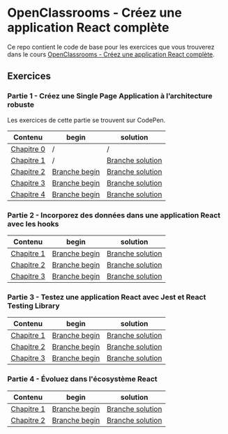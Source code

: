 # OpenClassrooms - Créez une application React complète

Ce repo contient le code de base pour les exercices que vous trouverez dans le cours [OpenClassrooms - Créez une application React complète](https://openclassrooms.com/fr/courses/7150606-creez-une-application-react-complete).

## Exercices

### Partie 1 - Créez une Single Page Application à l’architecture robuste

Les exercices de cette partie se trouvent sur CodePen.

| Contenu                                                                                                                                                                             | begin                                                                                                         | solution                                                                                                            |
| ----------------------------------------------------------------------------------------------------------------------------------------------------------------------------------- | ------------------------------------------------------------------------------------------------------------- | ------------------------------------------------------------------------------------------------------------------- |
| [Chapitre 0](https://openclassrooms.com/fr/courses/7150606-creez-une-application-react-complete/7254167-tirez-le-maximum-de-ce-cours)                                               | /                                                                                                             | /                                                                                                                   |
| [Chapitre 1](https://openclassrooms.com/fr/courses/7150606-creez-une-application-react-complete/7254405-architecturez-votre-projet)                                                 | /                                                                                                             | [Branche solution](https://github.com/OpenClassrooms-Student-Center/7150606-React-intermediaire/tree/P1C1-solution) |
| [Chapitre 2](https://openclassrooms.com/fr/courses/7150606-creez-une-application-react-complete/7254735-transformez-votre-application-en-single-page-application-avec-react-router) | [Branche begin](https://github.com/OpenClassrooms-Student-Center/7150606-React-intermediaire/tree/P1C2-begin) | [Branche solution](https://github.com/OpenClassrooms-Student-Center/7150606-React-intermediaire/tree/P1C2-solution) |
| [Chapitre 3](https://openclassrooms.com/fr/courses/7150606-creez-une-application-react-complete/7254949-indiquez-les-types-de-vos-props-avec-les-proptypes)                         | [Branche begin](https://github.com/OpenClassrooms-Student-Center/7150606-React-intermediaire/tree/P1C3-begin) | [Branche solution](https://github.com/OpenClassrooms-Student-Center/7150606-React-intermediaire/tree/P1C3-solution) |
| [Chapitre 4](https://openclassrooms.com/fr/courses/7150606-creez-une-application-react-complete/7255266-scopez-votre-css-avec-styled-components)                                    | [Branche begin](https://github.com/OpenClassrooms-Student-Center/7150606-React-intermediaire/tree/P1C4-begin) | [Branche solution](https://github.com/OpenClassrooms-Student-Center/7150606-React-intermediaire/tree/P1C4-solution) |

### Partie 2 - Incorporez des données dans une application React avec les hooks

| Contenu                                                                                                                                                                                    | begin                                                                                                         | solution                                                                                                            |
| ------------------------------------------------------------------------------------------------------------------------------------------------------------------------------------------ | ------------------------------------------------------------------------------------------------------------- | ------------------------------------------------------------------------------------------------------------------- |
| [Chapitre 1](https://openclassrooms.com/fr/courses/7150606-creez-une-application-react-complete/7255783-exploitez-vos-connaissances-de-usestate-et-useeffect-pour-effectuer-des-calls-api) | [Branche begin](https://github.com/OpenClassrooms-Student-Center/7150606-React-intermediaire/tree/P2C1-begin) | [Branche solution](https://github.com/OpenClassrooms-Student-Center/7150606-React-intermediaire/tree/P2C1-solution) |
| [Chapitre 2](https://openclassrooms.com/fr/courses/7150606-creez-une-application-react-complete/7256029-partagez-vos-donnees-avec-le-contexte-et-usecontext)                               | [Branche begin](https://github.com/OpenClassrooms-Student-Center/7150606-React-intermediaire/tree/P2C2-begin) | [Branche solution](https://github.com/OpenClassrooms-Student-Center/7150606-React-intermediaire/tree/P2C2-solution) |
| [Chapitre 3](https://openclassrooms.com/fr/courses/7150606-creez-une-application-react-complete/7256220-allez-plus-loin-avec-les-hooks)                                                    | [Branche begin](https://github.com/OpenClassrooms-Student-Center/7150606-React-intermediaire/tree/P2C3-begin) | [Branche solution](https://github.com/OpenClassrooms-Student-Center/7150606-React-intermediaire/tree/P2C3-solution) |

### Partie 3 - Testez une application React avec Jest et React Testing Library

| Contenu                                                                                                                                                   | begin                                                                                                         | solution                                                                                                            |
| --------------------------------------------------------------------------------------------------------------------------------------------------------- | ------------------------------------------------------------------------------------------------------------- | ------------------------------------------------------------------------------------------------------------------- |
| [Chapitre 1](https://openclassrooms.com/fr/courses/7150606-creez-une-application-react-complete/7256627-decouvrez-la-base-des-tests-dans-react-avec-jest) | [Branche begin](https://github.com/OpenClassrooms-Student-Center/7150606-React-intermediaire/tree/P3C1-begin) | [Branche solution](https://github.com/OpenClassrooms-Student-Center/7150606-React-intermediaire/tree/P3C1-solution) |
| [Chapitre 2](https://openclassrooms.com/fr/courses/7150606-creez-une-application-react-complete/7256829-testez-vos-composants-avec-react-testing-library) | [Branche begin](https://github.com/OpenClassrooms-Student-Center/7150606-React-intermediaire/tree/P3C2-begin) | [Branche solution](https://github.com/OpenClassrooms-Student-Center/7150606-React-intermediaire/tree/P3C2-solution) |
| [Chapitre 3](https://openclassrooms.com/fr/courses/7150606-creez-une-application-react-complete/7257071-allez-plus-loin-dans-vos-tests)                   | [Branche begin](https://github.com/OpenClassrooms-Student-Center/7150606-React-intermediaire/tree/P3C3-begin) | [Branche solution](https://github.com/OpenClassrooms-Student-Center/7150606-React-intermediaire/tree/P3C3-solution) |

### Partie 4 - Évoluez dans l'écosystème React

| Contenu                                                                                                                                                         | begin                                                                                                         | solution                                                                                                            |
| --------------------------------------------------------------------------------------------------------------------------------------------------------------- | ------------------------------------------------------------------------------------------------------------- | ------------------------------------------------------------------------------------------------------------------- |
| [Chapitre 1](https://openclassrooms.com/fr/courses/7150606-creez-une-application-react-complete/7257571-apprivoisez-les-anciennes-syntaxes-de-react)            | [Branche begin](https://github.com/OpenClassrooms-Student-Center/7150606-React-intermediaire/tree/P4C1-begin) | [Branche solution](https://github.com/OpenClassrooms-Student-Center/7150606-React-intermediaire/tree/P4C1-solution) |
| [Chapitre 2](https://openclassrooms.com/fr/courses/7150606-creez-une-application-react-complete/7257793-affichez-les-donnees-dune-api-dans-un-composant-classe) | [Branche begin](https://github.com/OpenClassrooms-Student-Center/7150606-React-intermediaire/tree/P4C2-begin) | [Branche solution](https://github.com/OpenClassrooms-Student-Center/7150606-React-intermediaire/tree/P4C2-solution) |
